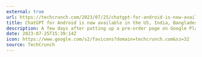 ```yaml
---
external: true
url: https://techcrunch.com/2023/07/25/chatgpt-for-android-is-now-available-in-the-us-india-bangladesh-and-brazil/
title: ChatGPT for Android is now available in the US, India, Bangladesh and Brazil
description: A few days after putting up a pre-order page on Google Play, OpenAI has flipped the switch and released ChatGPT for Android.
date: 2023-07-25T15:39:14Z
icon: https://www.google.com/s2/favicons?domain=techcrunch.com&sz=32
source: TechCrunch
---
```

